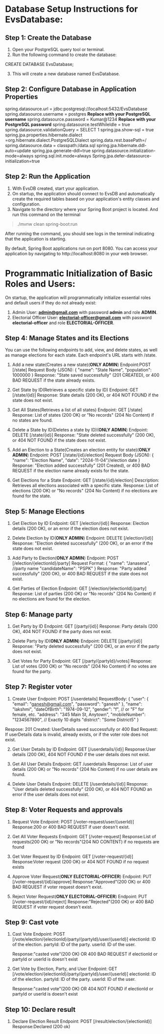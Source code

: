 # Database Setup Instructions for EvsDatabase:

## Step 1: Create the Database

1. Open your PostgreSQL query tool or terminal.
2. Run the following command to create the database:

CREATE DATABASE EvsDatabase;

3. This will create a new database named EvsDatabase.

## Step 2: Configure Database in Application Properties

spring.datasource.url = jdbc:postgresql://localhost:5432/EvsDatabase
spring.datasource.username = postgres **Replace with your PostgreSQL username**
spring.datasource.password = Kumar@1234 **Replace with your PostgreSQL password**
spring.datasource.testWhileIdle = true
spring.datasource.validationQuery = SELECT 1
spring.jpa.show-sql = true
spring.jpa.properties.hibernate.dialect =org.hibernate.dialect.PostgreSQLDialect
spring.data.rest.basePath=/
spring.datasource.data = classpath:/data.sql
spring.jpa.hibernate.ddl-auto=update
spring.jpa.generate-ddl=true
spring.datasource.initialization-mode=always
spring.sql.init.mode=always
Spring.jpa.defer-datasource-initialization=true

## Step 2: Run the Application

1. With EvsDB created, start your application.
2. On startup, the application should connect to EvsDB and automatically create the required tables based on your application's entity classes and configuration.
3. Navigate to the directory where your Spring Boot project is located. And run this command on the terminal

> ./mvnw clean spring-boot:run

After running the command, you should see logs in the terminal indicating that the application is starting.

By default, Spring Boot applications run on port 8080. You can access your application by navigating to http://localhost:8080 in your web browser.

# Programmatic Initialization of Basic Roles and Users:

On startup, the application will programmatically initialize essential roles and default users if they do not already exist:

1. Admin User: **admin@gmail.com** with password **admin** and role **ADMIN**.
2. Electorial Officer User: **electorial-officer@gmail.com** with password **electorial-officer** and role **ELECTORIAL-OFFICER**.

## Step 4: Manage States and its Elections

You can use the following endpoints to add, view, and delete states, as well as manage elections for each state. Each endpoint's URL starts with /state.

1. Add a new state(Creates a new state)(**ONLY ADMIN**)
   Endpoint:POST [/state]
   Request Body (JSON):
   {
   "name": "State Name",
   "population": 1000000
   }
   Response: "State saved successfully" (201 CREATED), or 400 BAD REQUEST if the state already exists.

2. Get State by ID(Retrieves a specific state by ID)
   Endpoint: GET [/state/{id}]
   Response: State details (200 OK), or 404 NOT FOUND if the state does not exist.

3. Get All States(Retrieves a list of all states)
   Endpoint: GET [/state]
   Response: List of states (200 OK) or "No records" (204 No Content) if no states are found.

4. Delete a State by ID(Deletes a state by ID)(**ONLY ADMIN**)
   Endpoint: DELETE [/state/{id}]
   Response: "State deleted successfully" (200 OK), or 404 NOT FOUND if the state does not exist.

5. Add an Election to a State(Creates an election entity for state)(**ONLY ADMIN**)
   Endpoint: POST [/state/{id}/election]
   Request Body (JSON):
   {
   "name": "Election Name",
   "date": "2024-11-04"//election date
   }
   Response: "Election added successfully" (201 Created), or 400 BAD REQUEST if the election name already exists for the state.

6. Get Elections for a State
   Endpoint: GET [/state/{id}/election]
   Description: Retrieves all elections associated with a specific state.
   Response: List of elections (200 OK) or "No records" (204 No Content) if no elections are found for the state.

## Step 5: Manage Elections

1. Get Election by ID
   Endpoint: GET [/election/{id}]
   Response: Election details (200 OK), or an error if the election does not exist.

2. Delete Election by ID(**ONLY ADMIN**)
   Endpoint: DELETE [/election/{id}]
   Response: "Election deleted successfully" (200 OK), or an error if the state does not exist.

3. Add Party to Election(**ONLY ADMIN**)
   Endpoint: POST [/election/{electionId}/party]
   Request Format:
   {
   "name": "Janasena", //party name
   "candidateName": "PSPK"
   }
   Response: "Party added successfully" (200 OK), or 400 BAD REQUEST if the state does not exist.

4. Get Parties of Election
   Endpoint: GET [/election/{electionId}/party]
   Response: List of parties (200 OK) or "No records" (204 No Content) if no elections are found for the election.

## Step 6: Manage party

1. Get Party by ID
   Endpoint: GET [/party/{id}]
   Response: Party details (200 OK), 404 NOT FOUND if the party does not exist.

2. Delete Party by ID(**ONLY ADMIN**)
   Endpoint: DELETE [/party/{id}]
   Response: "Party deleted successfully" (200 OK), or an error if the party does not exist.

3. Get Votes for Party
   Endpoint: GET [/party/{partyId}/votes]
   Response: List of votes (200 OK) or "No records" (204 No Content) if no votes are found for the party.

## Step 7: Register voter

1. Create User
   Endpoint: POST [/userdetails]
   RequestBody:
   {
   "user": {
   "email": "ganesh@gmail.com",
   "password": "ganesh"
   },
   "name": "lakshmi",
   "dateOfBirth": "1974-09-12",
   "gender": "f", // or "F" for female, etc.
   "address": "345 Main St, Anytown",
   "mobileNumber": "1234567890", // Exactly 10 digits
   "district": "Some District5"
   }

Respose: 201 Created: UserDetails saved successfully or 400 Bad Request: If userDetails data is invalid, already exists, or if the voter role does not exist.

2. Get User Details by ID
   Endpoint: GET [/userdetails/{id}]
   Response:User details (200 OK), 404 NOT FOUND if the user details does not exist.

3. Get All User Details
   Endpoint: GET /userdetails
   Response: List of user details (200 OK) or "No records" (204 No Content) if no user details are found.

4. Delete User Details
   Endpoint: DELETE [/userdetails/{id}]
   Response: "User details deleted successfully" (200 OK), or 404 NOT FOUND an error if the user details does not exist.

## Step 8: Voter Requests and approvals

1. Request Vote
   Endpoint: POST [/voter-request/user/{userId}]
   Response:200 or 400 BAD REQUEST if user doesn't exist.

2. Get All Voter Requests
   Endpoint: GET [/voter-request]
   Response:List of requests(200 OK) or "No records"(204 NO CONTENT) if no requests are found

3. Get Voter Request by ID
   Endpoint: GET [/voter-request/{id}]
   Response:Voter request (200 OK) or 404 NOT FOUND if no request exists

4. Approve Voter Request(**ONLY ELECTORIAL-OFFICER**)
   Endpoint: PUT [/voter-request/{id}/approve]
   Response:"Approved"(200 OK) or 400 BAD REQUEST if voter request doesn't exist.

5. Reject Voter Request(**ONLY ELECTORIAL-OFFICER**)
   Endpoint: PUT [/voter-request/{id}/reject]
   Response:"Rejected"(200 OK) or 400 BAD REQUEST if voter request doesn't exist.

## Step 9: Cast vote

1. Cast Vote
   Endpoint: POST [/vote/election/{electionId}/party/{partyId}/user/{userId}]
   electionId: ID of the election.
   partyId: ID of the party.
   userId: ID of the user.

   Response:"casted vote"(200 OK) OR
   400 BAD REQUEST if electionId or partyId or userId is doesn't exist

2. Get Vote by Election, Party, and User
   Endpoint: GET [/vote/election/{electionId}/party/{partyId}/user/{userId}]
   electionId: ID of the election.
   partyId: ID of the party.
   userId: ID of the user.

   Response:"casted vote"(200 OK) OR
   404 NOT FOUND if electionId or partyId or userId is doesn't exist

## Step 10: Declare result

1. Declare Election Result
   Endpoint: POST [/result/election/{electionId}]
   Response:Declared (200 ok)

